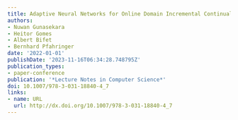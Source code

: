 ```yaml
---
title: Adaptive Neural Networks for Online Domain Incremental Continual Learning
authors:
- Nuwan Gunasekara
- Heitor Gomes
- Albert Bifet
- Bernhard Pfahringer
date: '2022-01-01'
publishDate: '2023-11-16T06:34:28.748795Z'
publication_types:
- paper-conference
publication: '*Lecture Notes in Computer Science*'
doi: 10.1007/978-3-031-18840-4_7
links:
- name: URL
  url: http://dx.doi.org/10.1007/978-3-031-18840-4_7
---
```

